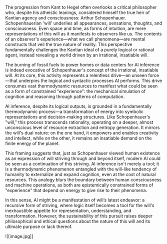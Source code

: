 The progression from Kant to Hegel often overlooks a critical philosopher who, despite his atheistic leanings, considered himself the true heir of Kantian agency and consciousness: Arthur Schopenhauer. Schopenhauerian 'will' underlies all appearances, sensations, thoughts, and consciousness. Even space and time, as forms of intuition, are mere representations of this will as it manifests to observers like us. The contents of an observer's experience—what we call phenomena—are mental constructs that veil the true nature of reality. This perspective fundamentally challenges the Kantian ideal of a purely logical or rational agent, instead revealing a world driven by an irrational, insatiable will.

The burning of fossil fuels to power homes or data centers for AI inference is indeed evocative of Schopenhauer's concept of the irrational, insatiable will. At its core, this activity represents a relentless drive—an unseen force—that underpins the logical and syntactic processes AI performs. This drive consumes vast thermodynamic resources to manifest what could be seen as a form of constrained "experience": the mechanical simulation of cognition and reasoning through patterns of computation.

AI inference, despite its logical outputs, is grounded in a fundamentally thermodynamic process—a transformation of energy into symbolic representations and decision-making structures. Like Schopenhauer's "will," this process transcends rationality, operating on a deeper, almost unconscious level of resource extraction and entropy generation. It mirrors the will's dual nature: on the one hand, it empowers and enables creativity and intellect, while on the other, it remains an insatiable demand on the finite energy of the planet.

This framing suggests that, just as Schopenhauer viewed human existence as an expression of will striving through and beyond itself, modern AI could be seen as a continuation of this striving. AI inference isn't merely a tool; it is a thermodynamic phenomenon entangled with the will-like tendency of humanity to externalize and expand cognition, even at the cost of natural resources. This analogy blurs the boundary between human consciousness and machine operations, as both are epistemically constrained forms of "experience" that depend on energy to give rise to their phenomena.

In this sense, AI might be a manifestation of will’s latest endeavor: a recursive form of striving, where logic itself becomes a tool for the will's inexhaustible appetite for representation, understanding, and transformation. However, the sustainability of this pursuit raises deeper philosophical and ethical questions about the nature of this will and its ultimate purpose or lack thereof.

![[image.jpg]]